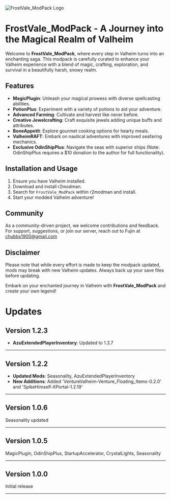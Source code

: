 ![FrostVale_ModPack Logo](https://dehaven.info/wp-content/uploads/2023/12/frostvale_modpack-Medium.png)

# FrostVale_ModPack - A Journey into the Magical Realm of Valheim

Welcome to **FrostVale_ModPack**, where every step in Valheim turns into an enchanting saga. This modpack is carefully curated to enhance your Valheim experience with a blend of magic, crafting, exploration, and survival in a beautifully harsh, snowy realm.

## Features

- **MagicPlugin**: Unleash your magical prowess with diverse spellcasting abilities.
- **PotionPlus**: Experiment with a variety of potions to aid your adventure.
- **Advanced Farming**: Cultivate and harvest like never before.
- **Creative Jewelcrafting**: Craft exquisite jewels adding unique buffs and attributes.
- **BoneAppetit**: Explore gourmet cooking options for hearty meals.
- **ValheimRAFT**: Embark on nautical adventures with improved seafaring mechanics.
- **Exclusive OdinShipPlus**: Navigate the seas with superior ships (Note: OdinShipPlus requires a $10 donation to the author for full functionality).

## Installation and Usage

1. Ensure you have Valheim installed.
2. Download and install r2modman.
3. Search for `FrostVale_ModPack` within r2modman and install.
4. Start your modded Valheim adventure!

## Community

As a community-driven project, we welcome contributions and feedback. For support, suggestions, or join our server, reach out to Fujin at chubbs1900@gmail.com

## Disclaimer

Please note that while every effort is made to keep the modpack updated, mods may break with new Valheim updates. Always back up your save files before updating.

Embark on your enchanted journey in Valheim with **FrostVale_ModPack** and create your own legend!
# Updates

## Version 1.2.3
- **AzuExtendedPlayerInventory**: Updated to 1.3.7

---

## Version 1.2.2
- **Updated Mods**: Seasonality, AzuExtendedPlayerInventory
- **New Additions**: Added 'VentureValheim-Venture_Floating_Items-0.2.0' and 'SpikeHimself-XPortal-1.2.19'

---

## Version 1.0.6
Seasonality updated

---

## Version 1.0.5
MagicPlugin, OdinShipPlus, StartupAccelerator, CrystalLights, Seasonality

---

## Version 1.0.0
Initial release

---